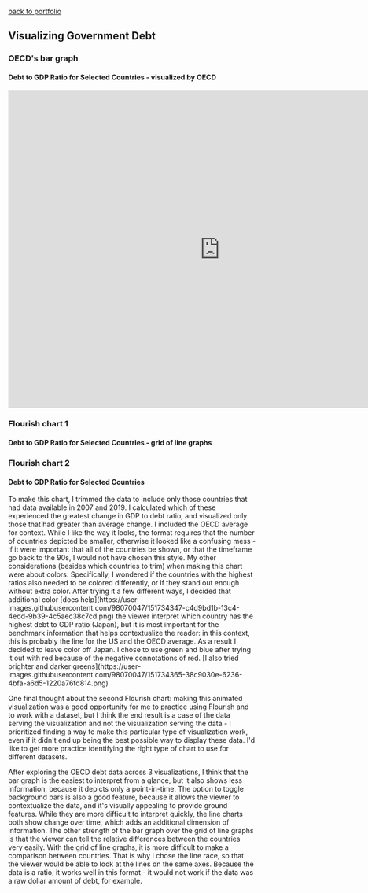 [back to portfolio](README.md)

## Visualizing Government Debt

### OECD's bar graph
#### Debt to GDP Ratio for Selected Countries - visualized by OECD
<iframe src="https://data.oecd.org/chart/6BgS" width="860" height="645" style="border: 0" mozallowfullscreen="true" webkitallowfullscreen="true" allowfullscreen="true"><a href="https://data.oecd.org/chart/6BgS" target="_blank">OECD Chart: General government debt, Total, % of GDP, Annual, 2020</a></iframe>

### Flourish chart 1
#### Debt to GDP Ratio for Selected Countries - grid of line graphs
<div class="flourish-embed flourish-chart" data-src="visualisation/8558160"><script src="https://public.flourish.studio/resources/embed.js"></script></div>

### Flourish chart 2 
#### Debt to GDP Ratio for Selected Countries
<div class="flourish-embed flourish-chart" data-src="visualisation/8558477"><script src="https://public.flourish.studio/resources/embed.js"></script></div>
To make this chart, I trimmed the data to include only those countries that had data available in 2007 and 2019. I calculated which of these experienced the greatest change in GDP to debt ratio, and visualized only those that had greater than average change. I included the OECD average for context. While I like the way it looks, the format requires that the number of countries depicted be smaller, otherwise it looked like a confusing mess - if it were important that all of the countries be shown, or that the timeframe go back to the 90s, I would not have chosen this style. My other considerations (besides which countries to trim) when making this chart were about colors. Specifically, I wondered if the countries with the highest ratios also needed to be colored differently, or if they stand out enough without extra color. After trying it a few different ways, I decided that additional color [does help](https://user-images.githubusercontent.com/98070047/151734347-c4d9bd1b-13c4-4edd-9b39-4c5aec38c7cd.png) the viewer interpret which country has the highest debt to GDP ratio (Japan), but it is most important for the benchmark information that helps contextualize the reader: in this context, this is probably the line for the US and the OECD average. As a result I decided to leave color off Japan. I chose to use green and blue after trying it out with red because of the negative connotations of red. [I also tried brighter and darker greens](https://user-images.githubusercontent.com/98070047/151734365-38c9030e-6236-4bfa-a6d5-1220a76fd814.png)

One final thought about the second Flourish chart: making this animated visualization was a good opportunity for me to practice using Flourish and to work with a dataset, but I think the end result is a case of the data serving the visualization and not the visualization serving the data - I prioritized finding a way to make this particular type of visualization work, even if it didn't end up being the best possible way to display these data. I'd like to get more practice identifying the right type of chart to use for different datasets.

After exploring the OECD debt data across 3 visualizations, I think that the bar graph is the easiest to interpret from a glance, but it also shows less information, because it depicts only a point-in-time. The option to toggle background bars is also a good feature, because it allows the viewer to contextualize the data, and it's visually appealing to provide ground features. While they are more difficult to interpret quickly, the line charts both show change over time, which adds an additional dimension of information. The other strength of the bar graph over the grid of line graphs is that the viewer can tell the relative differences between the countries very easily. With the grid of line graphs, it is more difficult to make a comparison between countries. That is why I chose the line race, so that the viewer would be able to look at the lines on the same axes. Because the data is a ratio, it works well in this format - it would not work if the data was a raw dollar amount of debt, for example. 
